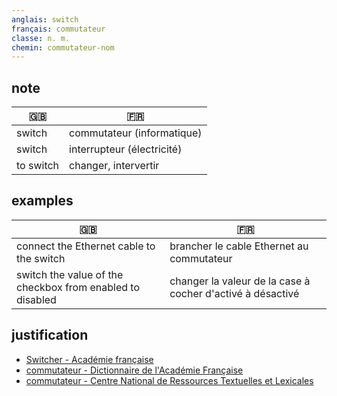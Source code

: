```yaml
---
anglais: switch
français: commutateur
classe: n. m.
chemin: commutateur-nom
---
```

## note

🇬🇧 | 🇫🇷
---|---
switch|commutateur (informatique)
switch|interrupteur (électricité)
to switch|changer, intervertir

## examples

🇬🇧 | 🇫🇷
---|---
connect the Ethernet cable to the switch|brancher le cable Ethernet au commutateur
switch the value of the checkbox from enabled to disabled|changer la valeur de la case à cocher d'activé à désactivé

## justification

- [Switcher - Académie française](https://www.academie-francaise.fr/switcher)
- [commutateur - Dictionnaire de l'Académie Française](https://www.dictionnaire-academie.fr/article/A9C3175)
- [commutateur - Centre National de Ressources Textuelles et Lexicales](https://www.cnrtl.fr/definition/commutateur)

